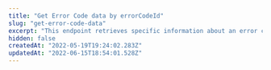 ```yaml
---
title: "Get Error Code data by errorCodeId"
slug: "get-error-code-data"
excerpt: "This endpoint retrieves specific information about an error code in [Offer Management's](https://developers.vtex.com/vtex-rest-api/docs/sent-offers-integration-guide-connectors) configuration. It provides the single source of truth of updated information about an error code through the `errorCodeId`. \n\nThe connector will retrieve all the error codes available directly on this API and use the codes that apply the most to their error scenarios. Then, the connector will implement these codes into every validation error inside their system."
hidden: false
createdAt: "2022-05-19T19:24:02.283Z"
updatedAt: "2022-06-15T18:54:01.528Z"
---
```

